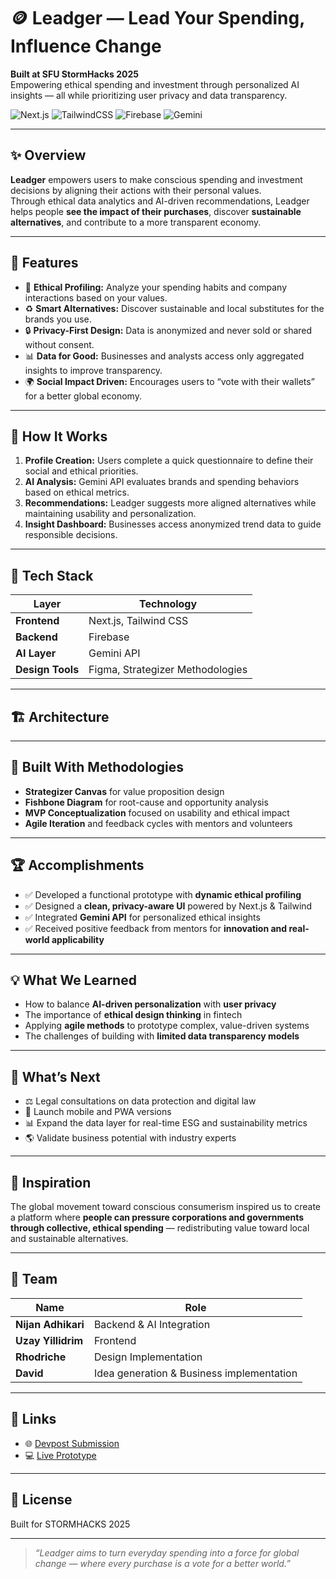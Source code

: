 # 🪙 Leadger — Lead Your Spending, Influence Change

**Built at SFU StormHacks 2025**  
Empowering ethical spending and investment through personalized AI insights — all while prioritizing user privacy and data transparency.

![Next.js](https://img.shields.io/badge/Next.js-000000?style=for-the-badge&logo=nextdotjs&logoColor=white)
![TailwindCSS](https://img.shields.io/badge/Tailwind_CSS-06B6D4?style=for-the-badge&logo=tailwindcss&logoColor=white)
![Firebase](https://img.shields.io/badge/Firebase-FFCA28?style=for-the-badge&logo=firebase&logoColor=black)
![Gemini](https://img.shields.io/badge/Gemini_AI-4285F4?style=for-the-badge&logo=google&logoColor=white)

---

## ✨ Overview

**Leadger** empowers users to make conscious spending and investment decisions by aligning their actions with their personal values.  
Through ethical data analytics and AI-driven recommendations, Leadger helps people **see the impact of their purchases**, discover **sustainable alternatives**, and contribute to a more transparent economy.

---

## 🚀 Features

- 🧭 **Ethical Profiling:** Analyze your spending habits and company interactions based on your values.  
- ♻️ **Smart Alternatives:** Discover sustainable and local substitutes for the brands you use.  
- 🔒 **Privacy-First Design:** Data is anonymized and never sold or shared without consent.  
- 📊 **Data for Good:** Businesses and analysts access only aggregated insights to improve transparency.  
- 🌍 **Social Impact Driven:** Encourages users to “vote with their wallets” for a better global economy.  

---

## 🧠 How It Works

1. **Profile Creation:** Users complete a quick questionnaire to define their social and ethical priorities.  
2. **AI Analysis:** Gemini API evaluates brands and spending behaviors based on ethical metrics.  
3. **Recommendations:** Leadger suggests more aligned alternatives while maintaining usability and personalization.  
4. **Insight Dashboard:** Businesses access anonymized trend data to guide responsible decisions.  

---

## 🧩 Tech Stack

| Layer | Technology |
|-------|-------------|
| **Frontend** | Next.js, Tailwind CSS |
| **Backend** | Firebase |
| **AI Layer** | Gemini API |
| **Design Tools** | Figma, Strategizer Methodologies |

---

## 🏗️ Architecture

---

## 🧠 Built With Methodologies

- **Strategizer Canvas** for value proposition design  
- **Fishbone Diagram** for root-cause and opportunity analysis  
- **MVP Conceptualization** focused on usability and ethical impact  
- **Agile Iteration** and feedback cycles with mentors and volunteers  

---

## 🏆 Accomplishments

- ✅ Developed a functional prototype with **dynamic ethical profiling**  
- ✅ Designed a **clean, privacy-aware UI** powered by Next.js & Tailwind  
- ✅ Integrated **Gemini API** for personalized ethical insights  
- ✅ Received positive feedback from mentors for **innovation and real-world applicability**  

---

## 💡 What We Learned

- How to balance **AI-driven personalization** with **user privacy**  
- The importance of **ethical design thinking** in fintech  
- Applying **agile methods** to prototype complex, value-driven systems  
- The challenges of building with **limited data transparency models**

---

## 🔮 What’s Next

- ⚖️ Legal consultations on data protection and digital law  
- 📱 Launch mobile and PWA versions  
- 📊 Expand the data layer for real-time ESG and sustainability metrics  
- 🌎 Validate business potential with industry experts  

---

## 🌱 Inspiration

The global movement toward conscious consumerism inspired us to create a platform where **people can pressure corporations and governments through collective, ethical spending** — redistributing value toward local and sustainable alternatives.

---

## 👥 Team

| Name | Role |
|------|------|
| **Nijan Adhikari** | Backend & AI Integration |
| **Uzay Yillidrim** | Frontend |
| **Rhodriche** | Design Implementation |
| **David** | Idea generation & Business implementation |

---

## 🔗 Links

- 🌐 [Devpost Submission](https://devpost.com/software/leadger-lead-your-spending-influence-change)  
- 💻 [Live Prototype](https://leadger.tech)  

---

## 📄 License

Built for STORMHACKS 2025

---

> _“Leadger aims to turn everyday spending into a force for global change — where every purchase is a vote for a better world.”_

